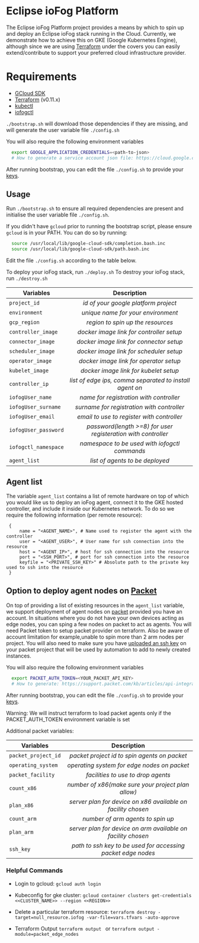 # Eclipse ioFog Platform

The Eclipse ioFog Platform project provides a means by which to spin up and deploy an Eclipse ioFog stack running
in the Cloud. Currently, we demonstrate how to achieve this on GKE (Google Kubernetes Engine), although since we are using 
[Terraform](https://www.terraform.io/) under the covers you can easily extend/contribute to support your preferred 
cloud infrastructure provider.

# Requirements

* [GCloud SDK](https://cloud.google.com/sdk/) 
* [Terraform](https://www.terraform.io/) (v0.11.x)
* [kubectl](https://kubernetes.io/docs/reference/kubectl/overview/)
* [iofogctl](https://github.com/eclipse-iofog/iofogctl)

`./bootstrap.sh` will download those dependencies if they are missing, and will generate the user variable file `./config.sh`

You will also require the following environment variables
```sh
  export GOOGLE_APPLICATION_CREDENTIALS=<path-to-json>
  # How to generate a service account json file: https://cloud.google.com/iam/docs/creating-managing-service-account-keys
```
After running bootstrap, you can edit the file `./config.sh` to provide your [keys](https://cloud.google.com/iam/docs/creating-managing-service-account-keys).

## Usage

Run `./bootstrap.sh` to ensure all required dependencies are present and initialise the user variable file `./config.sh`.

If you didn't have `gcloud` prior to running the bootstrap script, please ensure `gcloud` is in your PATH.
You can do so by running:
```sh
  source /usr/local/lib/google-cloud-sdk/completion.bash.inc
  source /usr/local/lib/google-cloud-sdk/path.bash.inc
```

Edit the file `./config.sh` according to the table below.

To deploy your ioFog stack, run `./deploy.sh`
To destroy your ioFog stack, run `./destroy.sh`

| Variables              | Description                                                  |
| -----------------------|:------------------------------------------------------------:|
| `project_id`           | *id of your google platform project*                         |
| `environment`          | *unique name for your environment*                           |
| `gcp_region`           | *region to spin up the resources*                            |
| `controller_image`     | *docker image link for controller setup*                     |
| `connector_image`      | *docker image link for connector setup*                      |
| `scheduler_image`      | *docker image link for scheduler setup*                      |
| `operator_image`       | *docker image link for operator setup*                       |
| `kubelet_image`        | *docker image link for kubelet setup*                        |
| `controller_ip`        | *list of edge ips, comma separated to install agent on*      |
| `iofogUser_name`       | *name for registration with controller*                      |
| `iofogUser_surname`    | *surname for registration with controller*                   |
| `iofogUser_email`      | *email to use to register with controller*                   |
| `iofogUser_password`   | *password(length >=8) for user registeration with controller*|
| `iofogctl_namespace`   | *namespace to be used with iofogctl commands*                |
| `agent_list`           | *list of agents to be deployed*                              |

## Agent list
The variable `agent_list` contains a list of remote hardware on top of which you would like us to deploy an ioFog agent, connect it to the GKE hosted controller, and include it inside our Kubernetes network.
To do so we require the following information (per remote resource):
```
 {
     name = "<AGENT_NAME>", # Name used to register the agent with the controller
     user = "<AGENT_USER>", # User name for ssh connection into the resource
     host = "<AGENT_IP>", # host for ssh connection into the resource
     port = "<SSH_PORT>", # port for ssh connection into the resource
     keyfile = "<PRIVATE_SSH_KEY>" # Absolute path to the private key used to ssh into the resource
 }
```

## Option to deploy agent nodes on [Packet](https://www.packet.com/)
On top of providing a list of existing resources in the `agent_list` variable, we support deployment of agent nodes on [packet](https://www.packet.com/) provided you have an account.
In situations where you do not have your own devices acting as edge nodes, you can sping a few nodes on packet to act as agents. You will need Packet token to setup packet provider on terraform. Also be aware of account limitation for example,unable to spin more than 2 arm nodes per project. 
You will also need to make sure you have [uploaded an ssh key](https://support.packet.com/kb/articles/ssh-access) on your packet project that will be used by automation to add to newly created instances.

You will also require the following environment variables
```sh
  export PACKET_AUTH_TOKEN=<YOUR_PACKET_API_KEY>
  # How to generate: https://support.packet.com/kb/articles/api-integrations
```
After running bootstrap, you can edit the file `./config.sh` to provide your [keys](https://support.packet.com/kb/articles/api-integrations).

Warning: We will instruct terraform to load packet agents only if the PACKET_AUTH_TOKEN environment variable is set

Additional packet variables:

| Variables              | Description                                                  |
| -----------------------|:------------------------------------------------------------:|
| `packet_project_id`    | *packet project id to spin agents on packet*                 |
| `operating_system`     | *operating system for edge nodes on packet*                  |
| `packet_facility`      | *facilities to use to drop agents*                           |
| `count_x86`            | *number of x86(make sure your project plan allow)*           |
| `plan_x86`             | *server plan for device on x86 available on facility chosen* |
| `count_arm`            | *number of arm agents to spin up*                            |
| `plan_arm`             | *server plan for device on arm available on facility chosen* |
| `ssh_key`              | *path to ssh key to be used for accessing packet edge nodes* |

### Helpful Commands

- Login to gcloud: `gcloud auth login`

- Kubeconfig for gke cluster: `gcloud container clusters get-credentials <<CLUSTER_NAME>> --region <<REGION>>`

- Delete a particular terraform resource: `terraform destroy -target=null_resource.iofog -var-file=vars.tfvars -auto-approve`

- Terraform Output `terraform output ` or `terraform output -module=packet_edge_nodes`